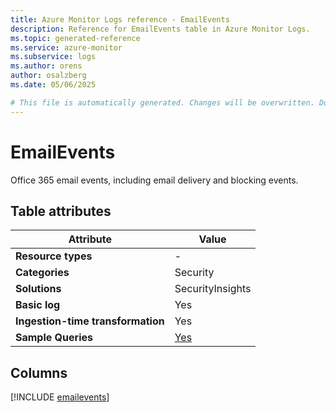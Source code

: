 ```yaml
---
title: Azure Monitor Logs reference - EmailEvents
description: Reference for EmailEvents table in Azure Monitor Logs.
ms.topic: generated-reference
ms.service: azure-monitor
ms.subservice: logs
ms.author: orens
author: osalzberg
ms.date: 05/06/2025

# This file is automatically generated. Changes will be overwritten. Do not change this file directly.
---
```


# EmailEvents

Office 365 email events, including email delivery and blocking events.


## Table attributes

|Attribute|Value|
|---|---|
|**Resource types**|-|
|**Categories**|Security|
|**Solutions**| SecurityInsights|
|**Basic log**|Yes|
|**Ingestion-time transformation**|Yes|
|**Sample Queries**|[Yes](/azure/azure-monitor/reference/queries/emailevents)|



## Columns
  
[!INCLUDE [emailevents](~/reusable-content/ce-skilling/azure/includes/azure-monitor/reference/tables/emailevents-include.md)]
